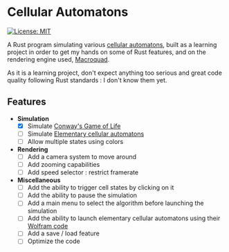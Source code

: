 # Cellular Automatons

[![License: MIT](https://img.shields.io/badge/License-MIT-yellow.svg)](https://opensource.org/licenses/MIT)

A Rust program simulating various [cellular automatons](https://en.wikipedia.org/wiki/Cellular_automaton), built as a learning project in order to get my hands on some of Rust features, and on the rendering engine used, [Macroquad](https://macroquad.rs/).

As it is a learning project, don't expect anything too serious and great code quality following Rust standards : I don't know them yet.

## Features

* **Simulation**
  * [x] Simulate [Conway's Game of Life](https://en.wikipedia.org/wiki/Conway%27s_Game_of_Life)
  * [ ] Simulate [Elementary cellular automatons](https://en.wikipedia.org/wiki/Elementary_cellular_automaton)
  * [ ] Allow multiple states using colors
* **Rendering**
  * [ ] Add a camera system to move around
  * [ ] Add zooming capabilities
  * [ ] Add speed selector : restrict framerate
* **Miscellaneous**
  * [ ] Add the ability to trigger cell states by clicking on it
  * [ ] Add the ability to pause the simulation
  * [ ] Add a main menu to select the algorithm before launching the simulation
  * [ ] Add the ability to launch elementary cellular automatons using their [Wolfram code](https://en.wikipedia.org/wiki/Wolfram_code)
  * [ ] Add a save / load feature
  * [ ] Optimize the code